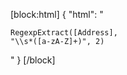 [block:html]
{
"html": "<pre><code>RegexpExtract([Address], \"\\\\s*([a-zA-Z]+)\", 2)</code></pre>"
}
[/block]
